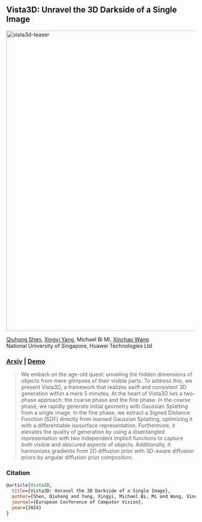 
## Vista3D: Unravel the 3D Darkside of a Single Image
<img width="800" alt="vista3d-teaser" src="https://github.com/user-attachments/assets/5ee6f213-6cc2-4add-abd2-ff2c727a0116">

[Qiuhong Shen](https://florinshen.github.io), [Xingyi Yang](https://adamdad.github.io/), Michael Bi Mi, [Xinchao Wang](https://sites.google.com/site/sitexinchaowang/)    
National University of Singapore, Huawei Technologies Ltd

### [Arxiv](https://arxiv.org) | [Demo]()


> We embark on the age-old quest: unveiling the hidden dimensions of objects
from mere glimpses of their visible parts. To address
this, we present Vista3D, a framework that realizes swift and consistent
3D generation within a mere 5 minutes. At the heart of Vista3D
lies a two-phase approach: the coarse phase and the fine phase. In the
coarse phase, we rapidly generate initial geometry with Gaussian Splatting
from a single image. In the fine phase, we extract a Signed Distance Function (SDF) directly from learned Gaussian Splatting, optimizing
it with a differentiable isosurface representation. Furthermore, it
elevates the quality of generation by using a disentangled representation
with two independent implicit functions to capture both visible and
obscured aspects of objects. Additionally, it harmonizes gradients from
2D diffusion prior with 3D-aware diffusion priors by angular diffusion
prior composition. 





### Citation

```bibtex
@article{Vista3D,
  title={Vista3D: Unravel the 3D Darkside of a Single Image},
  author={Shen, Qiuhong and Yang, Xingyi, Michael Bi, Mi and Wang, Xinchao},
  journal={European Conference of Computer Vision},
  year={2024}
}
```

